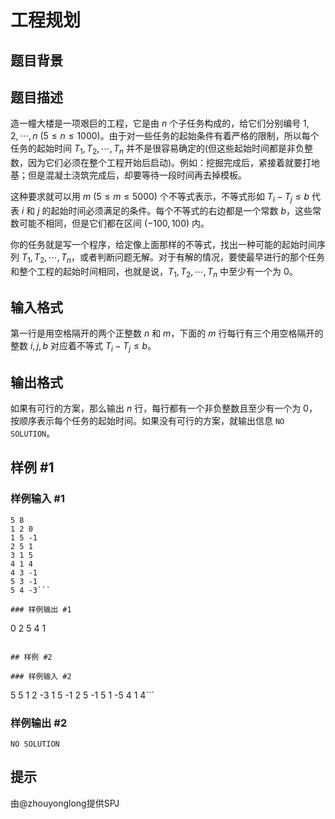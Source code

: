 # 工程规划

## 题目背景



## 题目描述

造一幢大楼是一项艰巨的工程，它是由 $n$ 个子任务构成的，给它们分别编号 $1,2,\cdots,n\ (5≤n≤1000)$。由于对一些任务的起始条件有着严格的限制，所以每个任务的起始时间 $T_1,T_2,\cdots,T_n$ 并不是很容易确定的(但这些起始时间都是非负整数，因为它们必须在整个工程开始后启动)。例如：挖掘完成后，紧接着就要打地基；但是混凝土浇筑完成后，却要等待一段时间再去掉模板。

这种要求就可以用 $m\ (5≤m≤5000)$ 个不等式表示，不等式形如 $T_i-T_j≤b$ 代表 $i$ 和 $j$ 的起始时间必须满足的条件。每个不等式的右边都是一个常数 $b$，这些常数可能不相同，但是它们都在区间 $(-100,100)$ 内。

你的任务就是写一个程序，给定像上面那样的不等式，找出一种可能的起始时间序列 $T_1,T_2,\cdots,T_n$，或者判断问题无解。对于有解的情况，要使最早进行的那个任务和整个工程的起始时间相同，也就是说，$T_1,T_2,\cdots,T_n$ 中至少有一个为 $0$。


## 输入格式

第一行是用空格隔开的两个正整数 $n$ 和 $m$，下面的 $m$ 行每行有三个用空格隔开的整数 $i,j,b$ 对应着不等式 $T_i-T_j≤b$。


## 输出格式

如果有可行的方案，那么输出 $n$ 行，每行都有一个非负整数且至少有一个为 $0$，按顺序表示每个任务的起始时间。如果没有可行的方案，就输出信息 `NO SOLUTION`。


## 样例 #1

### 样例输入 #1
```
5 8
1 2 0
1 5 -1
2 5 1
3 1 5
4 1 4
4 3 -1
5 3 -1
5 4 -3```

### 样例输出 #1

```
0
2
5
4
1
```

## 样例 #2

### 样例输入 #2
```
5 5
1 2 -3
1 5 -1
2 5 -1
5 1 -5
4 1 4```

### 样例输出 #2

```
NO SOLUTION
```

## 提示

由@zhouyonglong提供SPJ

